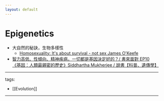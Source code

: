 ```yaml
---
layout: default
---
```

# Epigenetics

* 大自然的秘訣，生物多樣性
  * [Homosexuality: It's about survival - not sex  James O'Keefe](https://youtu.be/4Khn_z9FPmU)
* [智力高低、性傾向、精神疾病，一切都是基因決定好的？/ 書來面對 EP10 《基因：人類最親密的歷史》Siddhartha Mukherjee / 說書【科普、遺傳學】](https://youtu.be/x5aynJYhAXs)

---
tags:
  - [[Evolution]]
  
---
